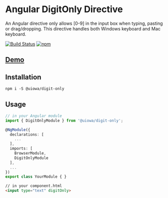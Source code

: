 # Angular DigitOnly Directive

An Angular directive only allows [0-9] in the input box when typing, pasting or drag/dropping. This directive handles both Windows keyboard and Mac keyboard.

[![Build Status](https://img.shields.io/travis/changhuixu/ngx-digit-only/master.svg?label=Travis%20CI&style=flat-square)](https://travis-ci.org/changhuixu/ngx-digit-only)
[![npm](https://img.shields.io/npm/v/@uiowa/digit-only.svg?style=flat-square)](https://www.npmjs.com/package/@uiowa/digit-only)

## [Demo](https://digit-only.firebaseapp.com)

## Installation

```shell
npm i -S @uiowa/digit-only
```

## Usage

```typescript
// in your Angular module
import { DigitOnlyModule } from '@uiowa/digit-only';

@NgModule({
  declarations: [
    ...
  ],
  imports: [
    BrowserModule,
    DigitOnlyModule
  ],
  ...
})
export class YourModule { }
```

```html
// in your component.html
<input type="text" digitOnly>
```
